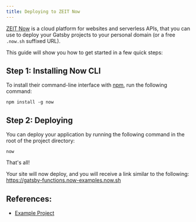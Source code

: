 ```yaml
---
title: Deploying to ZEIT Now
---
```


[ZEIT Now](https://zeit.co/now) is a cloud platform for websites and serverless APIs, that you can use to deploy your Gatsby projects to your personal domain (or a free `.now.sh` suffixed URL).

This guide will show you how to get started in a few quick steps:

## Step 1: Installing Now CLI

To install their command-line interface with [npm](https://www.npmjs.com/), run the following command:

```shell
npm install -g now
```

## Step 2: Deploying

You can deploy your application by running the following command in the root of the project directory:

```shell
now
```

That's all!

Your site will now deploy, and you will receive a link similar to the following: https://gatsby-functions.now-examples.now.sh

## References:

- [Example Project](https://github.com/zeit/now/tree/master/examples/gatsby)
